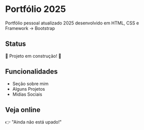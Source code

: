 # Portfólio 2025

Portfólio pessoal atualizado 2025 desenvolvido em HTML, CSS e Framework -> Bootstrap

## Status

🚧 Projeto em construção! 🚧

## Funcionalidades

- Seção sobre mim
- Alguns Projetos
- Midias Sociais

## Veja online

👉 "Ainda não está upado!"

<!-- *** COMANDOS GIT *** -->
<!--
    // UPAR NO GIT \\

    git init                              # Inicia o Git na pasta
    git add .                             # Adiciona todos os arquivos ao controle de versão
    git commit -m "Primeiro commit"       # Cria o commit inicial

    git branch -M main                    # Garante que a branch principal se chama 'main'
    git remote add origin https://github.com/seu-usuario/nome-do-repo.git
    git push -u origin main               # Envia para o GitHub

    // PUXAR PROJETO ATUALIZADO DO GIT \\

    git pull origin main

    //Clonar um projeto do GitHub para seu PC \\

    git clone https://github.com/seu-usuario/nome-do-repo.git

    // Subir mudanças/modificações para o GitHub \\

    git add .                                  # Adiciona as alterações
    git commit -m "Mensagem clara da mudança"  # Salva com uma descrição
    git push                                   # Envia pro GitHub
-->
